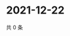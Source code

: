 # 2021-12-22

共 0 条

<!-- BEGIN WEIBO -->
<!-- 最后更新时间 Wed Dec 22 2021 18:10:18 GMT+0800 (China Standard Time) -->

<!-- END WEIBO -->
